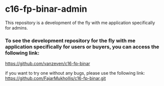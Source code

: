 # c16-fp-binar-admin

This repository is a development of the fly with me application specifically for admins.

### To see the development repository for the fly with me application specifically for users or buyers, you can access the following link:
https://github.com/vanzeven/c16-fp-binar

if you want to try one without any bugs, please use the following link:
<br> https://github.com/FajarMukhollis/c16-fp-binar.git </br>
